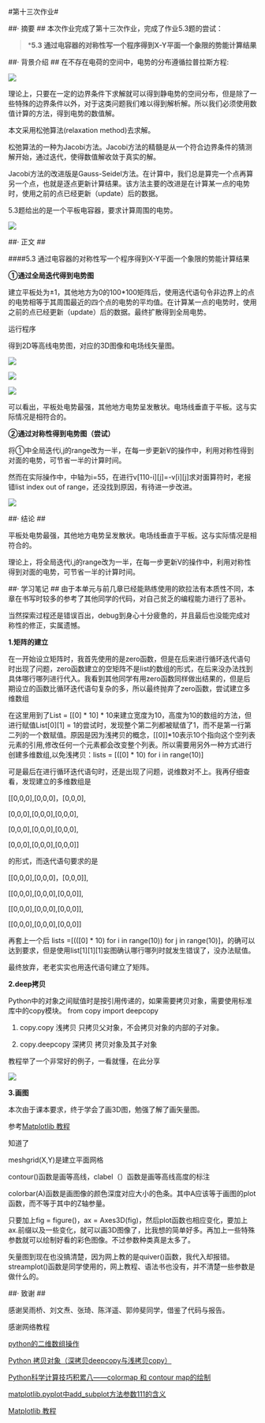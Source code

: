 #第十三次作业#

##· 摘要 ##
本次作业完成了第十三次作业，完成了作业5.3题的尝试：

>***5.3 通过电容器的对称性写一个程序得到X-Y平面一个象限的势能计算结果**

##· 背景介绍 ##
在不存在电荷的空间中，电势的分布遵循拉普拉斯方程:

![](http://i.imgur.com/XE6WXcX.png)

理论上，只要在一定的边界条件下求解就可以得到静电势的空间分布，但是除了一些特殊的边界条件以外，对于这类问题我们难以得到解析解。所以我们必须使用数值计算的方法，得到电势的数值解。

本文采用松弛算法(relaxation method)去求解。

松弛算法的一种为Jacobi方法。Jacobi方法的精髓是从一个符合边界条件的猜测解开始，通过迭代，使得数值解收敛于真实的解。

Jacobi方法的改进版是Gauss-Seidel方法。在计算中，我们总是算完一个点再算另一个点，也就是逐点更新计算结果。该方法主要的改进是在计算某一点的电势时，使用之前的点已经更新（update）后的数据。

5.3题给出的是一个平板电容器，要求计算周围的电势。

![](http://i.imgur.com/hNsuBYD.jpg)


##· 正文 ##


####5.3 通过电容器的对称性写一个程序得到X-Y平面一个象限的势能计算结果

**①通过全局迭代得到电势图**

建立平板处为±1，其他地方为0的100*100矩阵后，使用迭代语句令非边界上的点的电势相等于其周围最近的四个点的电势的平均值。在计算某一点的电势时，使用之前的点已经更新（update）后的数据。最终扩散得到全局电势。

运行程序

得到2D等高线电势图，对应的3D图像和电场线矢量图。

![](http://i.imgur.com/UuI23EL.jpg)

![](http://i.imgur.com/LHt1SnK.jpg)

![](http://i.imgur.com/nqiPvS1.jpg)

可以看出，平板处电势最强，其他地方电势呈发散状。电场线垂直于平板。这与实际情况是相符合的。

**②通过对称性得到电势图（尝试）**

将①中全局迭代i,j的range改为一半，在每一步更新V的操作中，利用对称性得到对面的电势，可节省一半的计算时间。

然而在实际操作中，中轴为i=55，在进行v[110-i][j]=-v[i][j]求对面算符时，老报错list index out of range，还没找到原因，有待进一步改进。

![](http://i.imgur.com/BflZxgz.jpg)


##· 结论 ##

平板处电势最强，其他地方电势呈发散状。电场线垂直于平板。这与实际情况是相符合的。

理论上，将全局迭代i,j的range改为一半，在每一步更新V的操作中，利用对称性得到对面的电势，可节省一半的计算时间。

##· 学习笔记 ##
由于本单元与前几章已经能熟练使用的欧拉法有本质性不同，本章在书写时较多的参考了其他同学的代码，对自己贫乏的编程能力进行了恶补。

当然探索过程还是错误百出，debug到身心十分疲惫的，并且最后也没能完成对称性的修正，实属遗憾。

**1.矩阵的建立**

在一开始设立矩阵时，我首先使用的是zero函数，但是在后来进行循环迭代语句时出现了问题，zero函数建立的空矩阵不是list的数组的形式，在后来没办法找到具体哪行哪列进行代入。我看到其他同学有用zero函数同样做出结果的，但是后期设立的函数比循环迭代语句复杂的多，所以最终抛弃了zero函数，尝试建立多维数组

在这里用到了List = [[0] * 10] * 10来建立宽度为10，高度为10的数组的方法，但进行赋值List[0][1] = 1的尝试时，发现整个第二列都被赋值了1，而不是第一行第二列的一个数赋值。原因是因为浅拷贝的概念，[[0]]*10表示10个指向这个空列表元素的引用,修改任何一个元素都会改变整个列表。所以需要用另外一种方式进行创建多维数组,以免浅拷贝：lists = [([0] * 10) for i in range(10)]

可是最后在进行循环迭代语句时，还是出现了问题，说维数对不上。我再仔细查看，发现建立的多维数组是

[[0,0,0],[0,0,0]，[0,0,0],

[0,0,0],[0,0,0],[0,0,0],

[0,0,0],[0,0,0],[0,0,0],

[0,0,0],[0,0,0],[0,0,0]]


的形式，而迭代语句要求的是

[[0,0,0],[0,0,0]，[0,0,0]],

[[0,0,0],[0,0,0],[0,0,0]],

[[0,0,0],[0,0,0],[0,0,0]],

[[0,0,0],[0,0,0],[0,0,0]]

再套上一个后 lists =[(([0] * 10) for i in range(10)) for j in range(10)]，的确可以达到要求，但是使用list[1][1][1]妄图确认哪行哪列时就发生错误了，没办法赋值。

最终放弃，老老实实也用迭代语句建立了矩阵。

**2.deep拷贝**

Python中的对象之间赋值时是按引用传递的，如果需要拷贝对象，需要使用标准库中的copy模块。 from copy import deepcopy

1. copy.copy 浅拷贝 只拷贝父对象，不会拷贝对象的内部的子对象。 

2. copy.deepcopy 深拷贝 拷贝对象及其子对象 

教程举了一个非常好的例子，一看就懂，在此分享

![](http://i.imgur.com/G6e0fyu.jpg)



**3.画图**

本次由于课本要求，终于学会了画3D图，勉强了解了画矢量图。

参考[Matplotlib 教程](http://ju.outofmemory.cn/entry/92100)

知道了

meshgrid(X,Y)是建立平面网格

contour()函数是画等高线，clabel（）函数是画等高线高度的标注

colorbar(A)函数是画图像的颜色深度对应大小的色条。其中A应该等于画图的plot函数，而不等于其中的Z轴参量。

只要加上fig = figure()，ax = Axes3D(fig)，然后plot函数也相应变化，要加上ax.前缀以及一些变化，就可以画3D图像了，比我想的简单好多。再加上一些特殊参数就可以绘制好看的彩色图像。不过参数种类真是太多了。

矢量图到现在也没搞清楚，因为网上教的是quiver()函数，我代入却报错。streamplot()函数是同学使用的，网上教程、语法书也没有，并不清楚一些参数是做什么的。


##· 致谢 ##


感谢吴雨桥、刘文焘、张琦、陈洋遥、郭帅斐同学，借鉴了代码与报告。

感谢网络教程

[python的二维数组操作](http://www.cnblogs.com/btchenguang/archive/2012/01/30/2332479.html)

[Python 拷贝对象（深拷贝deepcopy与浅拷贝copy）](http://greybeard.iteye.com/blog/1442259)

[Python科学计算技巧积累八——colormap 和 contour map的绘制](http://www.eetop.cn/blog/html/85/1227585-53936.html)

[matplotlib.pyplot中add_subplot方法参数111的含义](http://www.codeweblog.com/matplotlib-pyplot%E4%B8%ADadd_subplot%E6%96%B9%E6%B3%95%E5%8F%82%E6%95%B0111%E7%9A%84%E5%90%AB%E4%B9%89/)

[Matplotlib 教程](http://ju.outofmemory.cn/entry/92100)